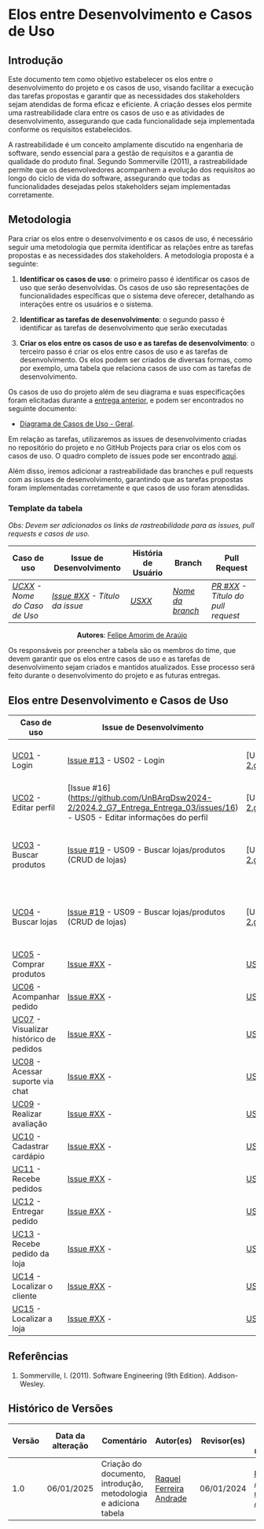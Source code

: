 # Elos entre Desenvolvimento e Casos de Uso

## Introdução

Este documento tem como objetivo estabelecer os elos entre o desenvolvimento do projeto e os casos de uso, visando facilitar a execução das tarefas propostas e garantir que as necessidades dos stakeholders sejam atendidas de forma eficaz e eficiente. A criação desses elos permite uma rastreabilidade clara entre os casos de uso e as atividades de desenvolvimento, assegurando que cada funcionalidade seja implementada conforme os requisitos estabelecidos.

A rastreabilidade é um conceito amplamente discutido na engenharia de software, sendo essencial para a gestão de requisitos e a garantia de qualidade do produto final. Segundo Sommerville (2011), a rastreabilidade permite que os desenvolvedores acompanhem a evolução dos requisitos ao longo do ciclo de vida do software, assegurando que todas as funcionalidades desejadas pelos stakeholders sejam implementadas corretamente.

## Metodologia

Para criar os elos entre o desenvolvimento e os casos de uso, é necessário seguir uma metodologia que permita identificar as relações entre as tarefas propostas e as necessidades dos stakeholders. A metodologia proposta é a seguinte:

1. **Identificar os casos de uso**: o primeiro passo é identificar os casos de uso que serão desenvolvidas. Os casos de uso são representações de funcionalidades específicas que o sistema deve oferecer, detalhando as interações entre os usuários e o sistema.

2. **Identificar as tarefas de desenvolvimento**: o segundo passo é identificar as tarefas de desenvolvimento que serão executadas

3. **Criar os elos entre os casos de uso e as tarefas de desenvolvimento**: o terceiro passo é criar os elos entre casos de uso e as tarefas de desenvolvimento. Os elos podem ser criados de diversas formas, como por exemplo, uma tabela que relaciona casos de uso com as tarefas de desenvolvimento.

Os casos de uso do projeto além de seu diagrama e suas especificações foram elicitadas durante a [entrega anterior](https://github.com/UnBArqDsw2024-2/2024.2_G7_Entrega_Entrega_02), e podem ser encontrados no seguinte documento: 

- [Diagrama de Casos de Uso - Geral](https://github.com/UnBArqDsw2024-2/2024.2_G7_Entrega_Entrega_02/blob/main/docs/Modelagem/ModelagemOrganizacional).

Em relação as tarefas, utilizaremos as issues de desenvolvimento criadas no repositório do projeto e no GitHub Projects para criar os elos com os casos de uso. O quadro completo de issues pode ser encontrado [aqui](https://github.com/orgs/UnBArqDsw2024-2/projects/2).

Além disso, iremos adicionar a rastreabilidade das branches e pull requests com as issues de desenvolvimento, garantindo que as tarefas propostas foram implementadas corretamente e que casos de uso foram atensdidas.

### Template da tabela

*Obs: Devem ser adicionados os links de rastreabilidade para as issues, pull requests e casos de uso.*

<center>

| Caso de uso | Issue de Desenvolvimento | História de Usuário | Branch | Pull Request |
|-------------|--------------------------|---------------------|--------|--------------|
| *[UCXX]() - Nome do Caso de Uso* | *[Issue #XX]() - Título da issue* | *[USXX]()* | *[Nome da branch]()* | *[PR #XX]() - Título do pull request* |

**Autores**: [Felipe Amorim de Araújo](https://github.com/lipeaaraujo)

</center>

Os responsáveis por preencher a tabela são os membros do time, que devem garantir que os elos entre casos de uso e as tarefas de desenvolvimento sejam criados e mantidos atualizados. Esse processo será feito durante o desenvolvimento do projeto e as futuras entregas.

## Elos entre Desenvolvimento e Casos de Uso

| Caso de uso | Issue de Desenvolvimento | História de Usuário | Branch | Pull Request |
|-------------|--------------------------|---------------------|--------|--------------|
| [UC01](https://unbarqdsw2024-2.github.io/2024.2_G7_Entrega_Entrega_02/#/Modelagem/ModelagemOrganizacional/DiagramaCasosDeUsoGeral#uc01) - Login	 | [Issue #13](https://github.com/UnBArqDsw2024-2/2024.2_G7_Entrega_Entrega_03/issues/13) - US02 - Login | [US02] (https://unbarqdsw2024-2.github.io/2024.2_G7_Entrega_Entrega_02/#/Modelagem/Extra/ModelagemAgil/Backlog#us02) | [12-us01](https://github.com/UnBArqDsw2024-2/2024.2_G7_Entrega_Entrega_03/tree/12-us01) | [PR #28](https://github.com/UnBArqDsw2024-2/2024.2_G7_Entrega_Entrega_03/pull/28) - US01 e US02 - CRUD da Conta e Login |
| [UC02](https://unbarqdsw2024-2.github.io/2024.2_G7_Entrega_Entrega_02/#/Modelagem/ModelagemOrganizacional/DiagramaCasosDeUsoGeral#uc02) - Editar perfil | [Issue #16] (https://github.com/UnBArqDsw2024-2/2024.2_G7_Entrega_Entrega_03/issues/16) - US05 - Editar informações do perfil | [US05] (https://unbarqdsw2024-2.github.io/2024.2_G7_Entrega_Entrega_02/#/Modelagem/Extra/ModelagemAgil/Backlog#us05) | [16-us05](https://github.com/UnBArqDsw2024-2/2024.2_G7_Entrega_Entrega_03/tree/16-US05) | [PR #XX]() -  |
| [UC03](https://unbarqdsw2024-2.github.io/2024.2_G7_Entrega_Entrega_02/#/Modelagem/ModelagemOrganizacional/DiagramaCasosDeUsoGeral#uc03) - Buscar produtos	 | [Issue #19](https://github.com/UnBArqDsw2024-2/2024.2_G7_Entrega_Entrega_03/issues/19) - US09 - Buscar lojas/produtos (CRUD de lojas) | [US09] (https://unbarqdsw2024-2.github.io/2024.2_G7_Entrega_Entrega_02/#/Modelagem/ModelagemOrganizacional/DiagramaCasosDeUsoGeral#us09)| [19-us09](https://github.com/UnBArqDsw2024-2/2024.2_G7_Entrega_Entrega_03/tree/19-us09) | [PR #29](https://github.com/UnBArqDsw2024-2/2024.2_G7_Entrega_Entrega_03/pull/29) - US09 - Buscar lojas/produtos (CRUD de lojas) |
| [UC04](https://unbarqdsw2024-2.github.io/2024.2_G7_Entrega_Entrega_02/#/Modelagem/ModelagemOrganizacional/DiagramaCasosDeUsoGeral#uc04) - Buscar lojas | [Issue #19](https://github.com/UnBArqDsw2024-2/2024.2_G7_Entrega_Entrega_03/issues/19) - US09 - Buscar lojas/produtos (CRUD de lojas) | [US09] (https://unbarqdsw2024-2.github.io/2024.2_G7_Entrega_Entrega_02/#/Modelagem/ModelagemOrganizacional/DiagramaCasosDeUsoGeral#us09)| [19-us09](https://github.com/UnBArqDsw2024-2/2024.2_G7_Entrega_Entrega_03/tree/19-us09) | [PR #29](https://github.com/UnBArqDsw2024-2/2024.2_G7_Entrega_Entrega_03/pull/29) - US09 - Buscar lojas/produtos (CRUD de lojas) |
| [UC05](https://unbarqdsw2024-2.github.io/2024.2_G7_Entrega_Entrega_02/#/Modelagem/ModelagemOrganizacional/DiagramaCasosDeUsoGeral#uc05) - Comprar produtos | [Issue #XX]() -  | [USXX]() | []() | [PR #XX]() - |
| [UC06](https://unbarqdsw2024-2.github.io/2024.2_G7_Entrega_Entrega_02/#/Modelagem/ModelagemOrganizacional/DiagramaCasosDeUsoGeral#uc06) - Acompanhar pedido | [Issue #XX]() -  | [USXX]() | []() | [PR #XX]() - |
| [UC07](https://unbarqdsw2024-2.github.io/2024.2_G7_Entrega_Entrega_02/#/Modelagem/ModelagemOrganizacional/DiagramaCasosDeUsoGeral#uc07) - Visualizar histórico de pedidos | [Issue #XX]() -  | [USXX]() | []() | [PR #XX]() - |
| [UC08](https://unbarqdsw2024-2.github.io/2024.2_G7_Entrega_Entrega_02/#/Modelagem/ModelagemOrganizacional/DiagramaCasosDeUsoGeral#uc08) - Acessar suporte via chat | [Issue #XX]() -  | [USXX]() | []() | [PR #XX]() - |
| [UC09](https://unbarqdsw2024-2.github.io/2024.2_G7_Entrega_Entrega_02/#/Modelagem/ModelagemOrganizacional/DiagramaCasosDeUsoGeral#uc09) - Realizar avaliação | [Issue #XX]() -  | [USXX]() | []() | [PR #XX]() - |
| [UC10](https://unbarqdsw2024-2.github.io/2024.2_G7_Entrega_Entrega_02/#/Modelagem/ModelagemOrganizacional/DiagramaCasosDeUsoGeral#uc10) - Cadastrar cardápio | [Issue #XX]() -  | [USXX]() | []() | [PR #XX]() - |
| [UC11](https://unbarqdsw2024-2.github.io/2024.2_G7_Entrega_Entrega_02/#/Modelagem/ModelagemOrganizacional/DiagramaCasosDeUsoGeral#uc11) - Recebe pedidos | [Issue #XX]() -  | [USXX]() | []() | [PR #XX]() - |
| [UC12](https://unbarqdsw2024-2.github.io/2024.2_G7_Entrega_Entrega_02/#/Modelagem/ModelagemOrganizacional/DiagramaCasosDeUsoGeral#uc12) - Entregar pedido | [Issue #XX]() -  | [USXX]() | []() | [PR #XX]() - |
| [UC13](https://unbarqdsw2024-2.github.io/2024.2_G7_Entrega_Entrega_02/#/Modelagem/ModelagemOrganizacional/DiagramaCasosDeUsoGeral#uc13) - Recebe pedido da loja | [Issue #XX]() -  | [USXX]() | []() | [PR #XX]() - |
| [UC14](https://unbarqdsw2024-2.github.io/2024.2_G7_Entrega_Entrega_02/#/Modelagem/ModelagemOrganizacional/DiagramaCasosDeUsoGeral#uc14) - Localizar o cliente | [Issue #XX]() -  | [USXX]() | []() | [PR #XX]() - |
| [UC15](https://unbarqdsw2024-2.github.io/2024.2_G7_Entrega_Entrega_02/#/Modelagem/ModelagemOrganizacional/DiagramaCasosDeUsoGeral#uc15) - Localizar a loja | [Issue #XX]() -  | [USXX]() | []() | [PR #XX]() - |


## Referências

1. Sommerville, I. (2011). Software Engineering (9th Edition). Addison-Wesley.

## Histórico de Versões

| Versão | Data da alteração | Comentário | Autor(es) | Revisor(es) | Data de revisão |
|--------|-----------|-----------|-----------|-------------|-------------|
| 1.0 | 06/01/2025 | Criação do documento, introdução, metodologia e adiciona tabela | [Raquel Ferreira Andrade](https://github.com/raquel-andrade) | 06/01/2024 | [Felipe Amorim de Araújo](https://github.com/lipeaaraujo) |

